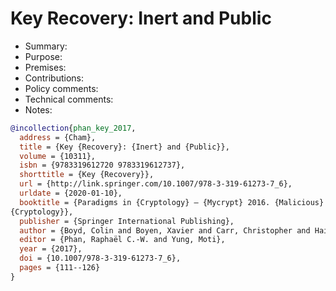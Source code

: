 # Key Recovery: Inert and Public

- Summary:
- Purpose:
- Premises:
- Contributions:
- Policy comments:
- Technical comments:
- Notes:

```bib
@incollection{phan_key_2017,
  address = {Cham},
  title = {Key {Recovery}: {Inert} and {Public}},
  volume = {10311},
  isbn = {9783319612720 9783319612737},
  shorttitle = {Key {Recovery}},
  url = {http://link.springer.com/10.1007/978-3-319-61273-7_6},
  urldate = {2020-01-10},
  booktitle = {Paradigms in {Cryptology} – {Mycrypt} 2016. {Malicious} and {Exploratory}
{Cryptology}},
  publisher = {Springer International Publishing},
  author = {Boyd, Colin and Boyen, Xavier and Carr, Christopher and Haines, Thomas},
  editor = {Phan, Raphaël C.-W. and Yung, Moti},
  year = {2017},
  doi = {10.1007/978-3-319-61273-7_6},
  pages = {111--126}
}
```
